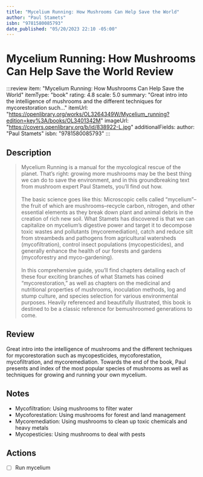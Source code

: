 ```yaml
---
title: "Mycelium Running: How Mushrooms Can Help Save the World"
author: "Paul Stamets"
isbn: "9781580085793"
date_published: "05/20/2023 22:10 -05:00"
---
```


# Mycelium Running: How Mushrooms Can Help Save the World Review

:::review
item: "Mycelium Running: How Mushrooms Can Help Save the World"
itemType: "book"
rating: 4.8
scale: 5.0
summary: "Great intro into the intelligence of mushrooms and the different techniques for mycorestoration such..."
itemUrl: "https://openlibrary.org/works/OL3264349W/Mycelium_running?edition=key%3A/books/OL3401342M"
imageUrl: "https://covers.openlibrary.org/b/id/838922-L.jpg"
additionalFields:
  author: "Paul Stamets"
  isbn: "9781580085793"
:::

## Description

> Mycelium Running is a manual for the mycological rescue of the planet. That’s right: growing more mushrooms may be the best thing we can do to save the environment, and in this groundbreaking text from mushroom expert Paul Stamets, you’ll find out how.  
> <br> 
> The basic science goes like this: Microscopic cells called “mycelium”–the fruit of which are mushrooms–recycle carbon, nitrogen, and other essential elements as they break down plant and animal debris in the creation of rich new soil. What Stamets has discovered is that we can capitalize on mycelium’s digestive power and target it to decompose toxic wastes and pollutants (mycoremediation), catch and reduce silt from streambeds and pathogens from agricultural watersheds (mycofiltration), control insect populations (mycopesticides), and generally enhance the health of our forests and gardens (mycoforestry and myco-gardening).  
> <br>
> In this comprehensive guide, you’ll find chapters detailing each of these four exciting branches of what Stamets has coined “mycorestoration,” as well as chapters on the medicinal and nutritional properties of mushrooms, inoculation methods, log and stump culture, and species selection for various environmental purposes. Heavily referenced and beautifully illustrated, this book is destined to be a classic reference for bemushroomed generations to come.


## Review

Great intro into the intelligence of mushrooms and the different techniques for mycorestoration such as mycopesticides, mycoforestation, mycofiltration, and mycoremediation. Towards the end of the book, Paul presents and index of the most popular species of mushrooms as well as techniques for growing and running your own mycelium. 

## Notes

- Mycofiltration: Using mushrooms to filter water
- Mycoforestation: Using mushrooms for forest and land management
- Mycoremediation: Using mushrooms to clean up toxic chemicals and heavy metals
- Mycopesticies: Using mushrooms to deal with pests

## Actions

- [ ] Run mycelium
